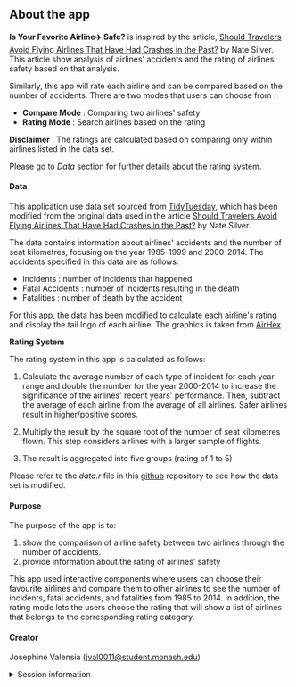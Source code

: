 ## About the app

**Is Your Favorite Airline✈️ Safe?** is inspired by the article, [Should Travelers Avoid Flying Airlines That Have Had Crashes in the Past?](https://fivethirtyeight.com/features/should-travelers-avoid-flying-airlines-that-have-had-crashes-in-the-past/) by Nate Silver. This article show analysis of airlines' accidents and the rating of airlines' safety based on that analysis. 

Similarly, this app will rate each airline and can be compared based on the number of accidents. 
There are two modes that users can choose from :
 - **Compare Mode** : Comparing two airlines' safety
 - **Rating Mode** : Search airlines based on the rating
 

**Disclaimer** : 
The ratings are calculated based on comparing only within airlines listed in the data set.

Please go to *Data* section for further details about the rating system.


#### Data

This application use data set sourced from [TidyTuesday](https://github.com/rfordatascience/tidytuesday/tree/master/data/2018/2018-08-07), which has been modified from the original data used in the article [Should Travelers Avoid Flying Airlines That Have Had Crashes in the Past?](https://fivethirtyeight.com/features/should-travelers-avoid-flying-airlines-that-have-had-crashes-in-the-past/) by Nate Silver.

The data contains information about airlines' accidents and the number of seat kilometres, focusing on the year 1985-1999 and 2000-2014. The accidents specified in this data are as follows:

- Incidents : number of incidents that happened
- Fatal Accidents : number of incidents resulting in the death
- Fatalities : number of death by the accident

For this app, the data has been modified to calculate each airline's rating and display the tail logo of each airline. The graphics is taken from [AirHex](https://airhex.com/airline-logos/).

**Rating System**

The rating system in this app is calculated as follows:

1. Calculate the average number of each type of incident for each year range and double the number for the year 2000-2014 to increase the significance of the airlines' recent years' performance. Then, subtract the average of each airline from the average of all airlines. Safer airlines result in higher/positive scores.

2. Multiply the result by the square root of the number of seat kilometres flown. This step considers airlines with a larger sample of flights.

3. The result is aggregated into five groups (rating of 1 to 5)


Please refer to the *data.r* file in this [github](https://github.com/etc5523-2022/shiny--jval0011/tree/main/Data) repository to see how the data set is modified.

#### Purpose

The purpose of the app is to:

1. show the comparison of airline safety between two airlines through the number of accidents.
2. provide information about the rating of airlines' safety

This app used interactive components where users can choose their favourite airlines and compare them to other airlines to see the number of incidents, fatal accidents, and fatalities from 1985 to 2014. In addition, the rating mode lets the users choose the rating that will show a list of airlines that belongs to the corresponding rating category.


#### Creator

Josephine Valensia (jval0011@student.monash.edu)

<details>
<summary>Session information</summary>

```
## ─ Session info ───────────────────────────────────────────────────────────────────────────────────
##  setting  value
##  version  R version 4.1.2 (2021-11-01)
##  os       macOS Monterey 12.4
##  system   aarch64, darwin20
##  ui       RStudio
##  language (EN)
##  collate  en_US.UTF-8
##  ctype    en_US.UTF-8
##  tz       Australia/Melbourne
##  date     2022-09-23
##  rstudio  2022.07.0+548 Spotted Wakerobin (desktop)
##  pandoc   NA
## 
## ─ Packages ───────────────────────────────────────────────────────────────────────────────────────
##  package     * version    date (UTC) lib source
##  airsafety   * 0.0.0.9000 2022-09-23 [1] local
##  assertthat    0.2.1      2019-03-21 [2] CRAN (R 4.1.0)
##  bslib       * 0.4.0      2022-07-16 [1] CRAN (R 4.1.1)
##  cachem        1.0.6      2021-08-19 [2] CRAN (R 4.1.1)
##  cli           3.3.0      2022-04-25 [2] CRAN (R 4.1.1)
##  colorspace    2.0-3      2022-02-21 [2] CRAN (R 4.1.1)
##  crayon        1.5.1      2022-03-26 [2] CRAN (R 4.1.1)
##  crosstalk     1.2.0      2021-11-04 [1] CRAN (R 4.1.1)
##  data.table    1.14.2     2021-09-27 [1] CRAN (R 4.1.1)
##  DBI           1.1.3      2022-06-18 [1] CRAN (R 4.1.1)
##  digest        0.6.29     2021-12-01 [2] CRAN (R 4.1.1)
##  dplyr       * 1.0.9      2022-04-28 [2] CRAN (R 4.1.1)
##  DT          * 0.24       2022-08-09 [1] CRAN (R 4.1.1)
##  ellipsis      0.3.2      2021-04-29 [2] CRAN (R 4.1.0)
##  evaluate      0.15       2022-02-18 [2] CRAN (R 4.1.1)
##  fansi         1.0.3      2022-03-24 [2] CRAN (R 4.1.1)
##  farver        2.1.1      2022-07-06 [2] CRAN (R 4.1.1)
##  fastmap       1.1.0      2021-01-25 [2] CRAN (R 4.1.0)
##  fontawesome   0.3.0      2022-07-20 [1] CRAN (R 4.1.1)
##  fs            1.5.2      2021-12-08 [2] CRAN (R 4.1.1)
##  generics      0.1.3      2022-07-05 [2] CRAN (R 4.1.1)
##  ggplot2     * 3.3.6      2022-05-03 [2] CRAN (R 4.1.1)
##  glue          1.6.2      2022-02-24 [2] CRAN (R 4.1.2)
##  gtable        0.3.0      2019-03-25 [2] CRAN (R 4.1.1)
##  htmltools     0.5.3      2022-07-18 [2] CRAN (R 4.1.1)
##  htmlwidgets   1.5.4      2021-09-08 [1] CRAN (R 4.1.1)
##  httpuv        1.6.5      2022-01-05 [1] CRAN (R 4.1.1)
##  httr          1.4.3      2022-05-04 [2] CRAN (R 4.1.1)
##  jquerylib     0.1.4      2021-04-26 [2] CRAN (R 4.1.0)
##  jsonlite      1.8.0      2022-02-22 [2] CRAN (R 4.1.1)
##  knitr         1.39       2022-04-26 [1] CRAN (R 4.1.1)
##  labeling      0.4.2      2020-10-20 [2] CRAN (R 4.1.0)
##  later         1.3.0      2021-08-18 [1] CRAN (R 4.1.1)
##  lazyeval      0.2.2      2019-03-15 [1] CRAN (R 4.1.0)
##  lifecycle     1.0.1      2021-09-24 [2] CRAN (R 4.1.1)
##  magrittr      2.0.3      2022-03-30 [2] CRAN (R 4.1.1)
##  markdown      1.1        2019-08-07 [2] CRAN (R 4.1.0)
##  memoise       2.0.1      2021-11-26 [2] CRAN (R 4.1.1)
##  mime          0.12       2021-09-28 [2] CRAN (R 4.1.1)
##  munsell       0.5.0      2018-06-12 [2] CRAN (R 4.1.0)
##  pillar        1.8.0      2022-07-18 [2] CRAN (R 4.1.1)
##  pkgconfig     2.0.3      2019-09-22 [2] CRAN (R 4.1.0)
##  pkgload       1.3.0      2022-06-27 [1] CRAN (R 4.1.1)
##  plotly      * 4.10.0     2021-10-09 [1] CRAN (R 4.1.1)
##  promises      1.2.0.1    2021-02-11 [1] CRAN (R 4.1.0)
##  purrr       * 0.3.4      2020-04-17 [2] CRAN (R 4.1.0)
##  R6            2.5.1      2021-08-19 [2] CRAN (R 4.1.1)
##  Rcpp          1.0.9      2022-07-08 [2] CRAN (R 4.1.1)
##  rlang         1.0.4      2022-07-12 [2] CRAN (R 4.1.1)
##  rsconnect     0.8.27     2022-07-12 [1] CRAN (R 4.1.2)
##  rstudioapi    0.13       2020-11-12 [2] CRAN (R 4.1.0)
##  sass          0.4.2      2022-07-16 [1] CRAN (R 4.1.1)
##  scales        1.2.0      2022-04-13 [1] CRAN (R 4.1.1)
##  sessioninfo   1.2.2      2021-12-06 [1] CRAN (R 4.1.1)
##  shiny       * 1.7.2      2022-07-19 [1] CRAN (R 4.1.1)
##  stringi       1.7.8      2022-07-11 [2] CRAN (R 4.1.1)
##  stringr       1.4.1      2022-08-20 [1] CRAN (R 4.1.1)
##  tibble        3.1.8      2022-07-22 [1] CRAN (R 4.1.1)
##  tidyr       * 1.2.0      2022-02-01 [2] CRAN (R 4.1.1)
##  tidyselect    1.1.2      2022-02-21 [2] CRAN (R 4.1.1)
##  utf8          1.2.2      2021-07-24 [2] CRAN (R 4.1.0)
##  vctrs         0.4.1      2022-04-13 [2] CRAN (R 4.1.1)
##  viridisLite   0.4.0      2021-04-13 [2] CRAN (R 4.1.0)
##  withr         2.5.0      2022-03-03 [2] CRAN (R 4.1.1)
##  xfun          0.31       2022-05-10 [1] CRAN (R 4.1.1)
##  xtable        1.8-4      2019-04-21 [1] CRAN (R 4.1.0)
##  yaml          2.3.5      2022-02-21 [2] CRAN (R 4.1.1)
## 
##  [1] /Users/josephinevalensia/Library/R/arm64/4.1/library
##  [2] /Library/Frameworks/R.framework/Versions/4.1-arm64/Resources/library
## 
## ──────────────────────────────────────────────────────────────────────────────────────────────────
```
</details>
